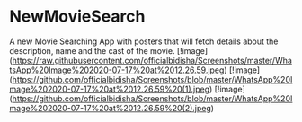 # NewMovieSearch
A new Movie Searching App with posters that will fetch details about the description, name and the cast of the movie.
[!image] (https://raw.githubusercontent.com/officialbidisha/Screenshots/master/WhatsApp%20Image%202020-07-17%20at%2012.26.59.jpeg)
[!image] (https://github.com/officialbidisha/Screenshots/blob/master/WhatsApp%20Image%202020-07-17%20at%2012.26.59%20(1).jpeg)
[!image] (https://github.com/officialbidisha/Screenshots/blob/master/WhatsApp%20Image%202020-07-17%20at%2012.26.59%20(2).jpeg)
